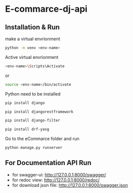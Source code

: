 # E-commarce-dj-api

## Installation & Run

make a virtual envrionment 
```bash
python -m venv <env-name>
```
Active virtual envrionment 
```bash
<env-name>\Scripts\Activate  
```
or
```bash
source <env-name>/bin/activate
```

Python need to be installed

```bash
pip install django
```
```bash
pip install djangorestframework
```
```bash
pip install django-filter
```
```bash
pip install drf-yasg
```
Go to the eCommarce folder and run

```bash
python manage.py runserver
```

## For Documentation API Run

- for swagger-ui: http://127.0.0.1:8000/swagger/ 
- for redoc view: http://127.0.0.1:8000/redoc/
- for download json file: http://127.0.0.1:8000/swagger.json
